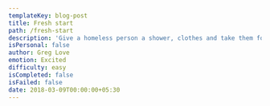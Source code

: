 ```yaml
---
templateKey: blog-post
title: Fresh start
path: /fresh-start
description: 'Give a homeless person a shower, clothes and take them for a meal'
isPersonal: false
author: Greg Love
emotion: Excited
difficulty: easy
isCompleted: false
isFailed: false
date: 2018-03-09T00:00:00+05:30
---
```


